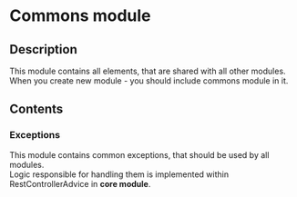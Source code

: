 # Commons module
## Description
This module contains all elements, that are shared with all other modules.  
When you create new module - you should include commons module in it.
## Contents
### Exceptions
This module contains common exceptions, that should be used by all modules.  
Logic responsible for handling them is implemented within RestControllerAdvice in **core module**.